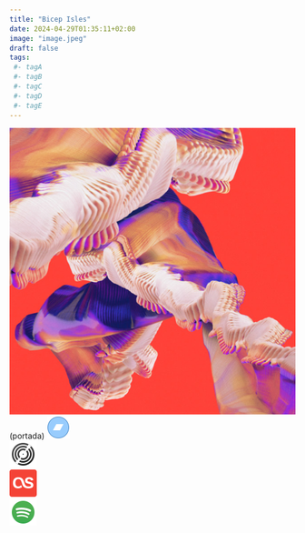 ```yaml
---
title: "Bicep Isles"
date: 2024-04-29T01:35:11+02:00
image: "image.jpeg"
draft: false
tags:
 #- tagA
 #- tagB
 #- tagC
 #- tagD
 #- tagE
---
```

![cover](image.jpeg)(portada)
[![bandcamp](../links/svg/bandcamp.png)](https://bicep.bandcamp.com/album/isles?from=search&search_item_id=3286467797&search_item_type=a&search_match_part=%3F&search_page_id=3369525068&search_page_no=1&search_rank=1&search_sig=3377f384ed67d5db49ef9be83ac16c81)  
[![discogs](../links/svg/discogs.png)](https://www.discogs.com/master/1931418)  
[![lastfm](../links/svg/lastfm.png)](https://www.last.fm/music/Bicep/Isles)  
[![spotify](../links/svg/spotify.png)](https://open.spotify.com/album/0EdtTRCl3J22AnWrNpH1w9)  
